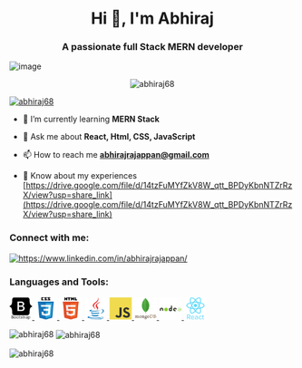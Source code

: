 <h1 align="center">Hi 👋, I'm Abhiraj</h1>
<h3 align="center">A passionate full Stack MERN developer</h3>
<img src="https://camo.githubusercontent.com/cae12fddd9d6982901d82580bdf321d81fb299141098ca1c2d4891870827bf17/68747470733a2f2f6d69726f2e6d656469756d2e636f6d2f6d61782f313336302f302a37513379765349765f7430696f4a2d5a2e676966" alt="image"/>

  <p align="center"> <img src="https://komarev.com/ghpvc/?username=abhiraj68&label=Profile%20views&color=0e75b6&style=flat" alt="abhiraj68" /> </p>

<p align="left"> <a href="https://github.com/ryo-ma/github-profile-trophy"><img src="https://github-profile-trophy.vercel.app/?username=abhiraj68" alt="abhiraj68" /></a> </p>

- 🌱 I’m currently learning **MERN Stack**

- 💬 Ask me about **React, Html, CSS, JavaScript**

- 📫 How to reach me **abhirajrajappan@gmail.com**

- 📄 Know about my experiences [https://drive.google.com/file/d/14tzFuMYfZkV8W_qtt_BPDyKbnNTZrRzX/view?usp=share_link](https://drive.google.com/file/d/14tzFuMYfZkV8W_qtt_BPDyKbnNTZrRzX/view?usp=share_link)

<h3 align="left">Connect with me:</h3>
<p align="left">
<a href="https://linkedin.com/in/https://www.linkedin.com/in/abhirajrajappan/" target="blank"><img align="center" src="https://raw.githubusercontent.com/rahuldkjain/github-profile-readme-generator/master/src/images/icons/Social/linked-in-alt.svg" alt="https://www.linkedin.com/in/abhirajrajappan/" height="30" width="40" /></a>
</p>

<h3 align="left">Languages and Tools:</h3>
<p align="left"> <a href="https://getbootstrap.com" target="_blank" rel="noreferrer"> <img src="https://raw.githubusercontent.com/devicons/devicon/master/icons/bootstrap/bootstrap-plain-wordmark.svg" alt="bootstrap" width="40" height="40"/> </a> <a href="https://www.w3schools.com/css/" target="_blank" rel="noreferrer"> <img src="https://raw.githubusercontent.com/devicons/devicon/master/icons/css3/css3-original-wordmark.svg" alt="css3" width="40" height="40"/> </a> <a href="https://www.w3.org/html/" target="_blank" rel="noreferrer"> <img src="https://raw.githubusercontent.com/devicons/devicon/master/icons/html5/html5-original-wordmark.svg" alt="html5" width="40" height="40"/> </a> <a href="https://www.java.com" target="_blank" rel="noreferrer"> <img src="https://raw.githubusercontent.com/devicons/devicon/master/icons/java/java-original.svg" alt="java" width="40" height="40"/> </a> <a href="https://developer.mozilla.org/en-US/docs/Web/JavaScript" target="_blank" rel="noreferrer"> <img src="https://raw.githubusercontent.com/devicons/devicon/master/icons/javascript/javascript-original.svg" alt="javascript" width="40" height="40"/> </a> <a href="https://www.mongodb.com/" target="_blank" rel="noreferrer"> <img src="https://raw.githubusercontent.com/devicons/devicon/master/icons/mongodb/mongodb-original-wordmark.svg" alt="mongodb" width="40" height="40"/> </a> <a href="https://nodejs.org" target="_blank" rel="noreferrer"> <img src="https://raw.githubusercontent.com/devicons/devicon/master/icons/nodejs/nodejs-original-wordmark.svg" alt="nodejs" width="40" height="40"/> </a> <a href="https://reactjs.org/" target="_blank" rel="noreferrer"> <img src="https://raw.githubusercontent.com/devicons/devicon/master/icons/react/react-original-wordmark.svg" alt="react" width="40" height="40"/> </a> </p>

<p><img align="left" src="https://github-readme-stats.vercel.app/api/top-langs?username=abhiraj68&show_icons=true&locale=en&layout=compact" alt="abhiraj68" /></p>

<p>&nbsp;<img align="center" src="https://github-readme-stats.vercel.app/api?username=abhiraj68&show_icons=true&locale=en" alt="abhiraj68" /></p>

<p><img align="center" src="https://github-readme-streak-stats.herokuapp.com/?user=abhiraj68&" alt="abhiraj68" /></p>
